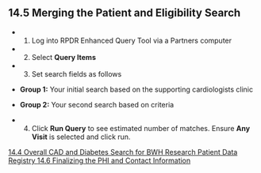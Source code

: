 ## 14.5 Merging the Patient and Eligibility Search

* 1. Log into RPDR Enhanced Query Tool via a Partners computer
* 2. Select **Query Items**
* 3. Set search fields as follows

 * **Group 1:** Your initial search based on the supporting cardiologists clinic
 * **Group 2:** Your second search based on criteria

* 4. Click **Run Query** to see estimated number of matches.  Ensure **Any Visit** is selected and click run.


<div class="center">
<div class="btn-group">
  <a href=":pages_path:/manuals/rpdr/14-04-overall-cad-diabetes-search.md" class="btn btn-default">
    <span class="glyphicon glyphicon-chevron-left"></span>
    14.4 Overall CAD and Diabetes Search for BWH
  </a>

  <a href=":pages_path:/manuals/rpdr" class="btn btn-default">
    <span class="glyphicon glyphicon-chevron-up"></span>
    Research Patient Data Registry
  </a>

  <a href=":pages_path:/manuals/respiratory-therapist-guidelines/14-06-finalizing-phi-contact-info.md" class="btn btn-success">
    14.6 Finalizing the PHI and Contact Information
    <span class="glyphicon glyphicon-chevron-right"></span>
  </a>
</div>
</div>
